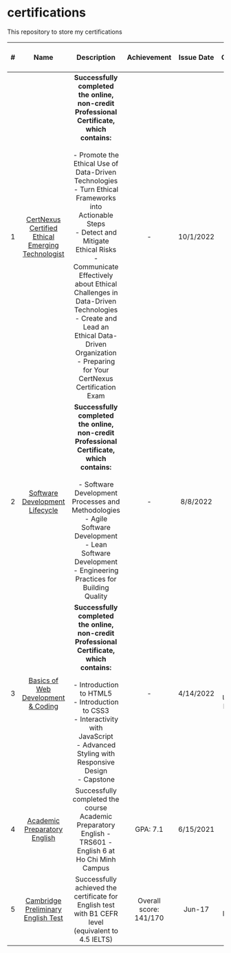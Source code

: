 # certifications
This repository to store my certifications

| # |         Name        |                                                                          Description                                                                 |   Achievement    | Issue Date  |        Issuing Organization - Issuer       |
|:-:|:---------------------------------------------------:|:-------------------------------------------------------------------------------------------------------------------------------------------------------------------------------------------------------------------------------------------------------------------------------------------------------------------------------------------------------------------------------------------------------------------------------------------------------------:|:--------------------------:|:-------------:|:------------------------------------------------------------------:|
| 1 | [CertNexus Certified Ethical Emerging Technologist](https://github.com/thongnt0208/certifications/tree/main/ethics-in-engineering) | **Successfully completed the online, non-credit Professional Certificate, which contains:**  </br></br>- Promote the Ethical Use of Data-Driven Technologies</br>- Turn Ethical Frameworks into Actionable Steps</br>  - Detect and Mitigate Ethical Risks</br>  - Communicate Effectively about Ethical Challenges in Data-Driven Technologies</br>  - Create and Lead an Ethical Data-Driven Organization</br>  - Preparing for Your CertNexus Certification Exam | - | 10/1/2022   | CEO CertNexus on Cousera|
| 2 | [Software Development Lifecycle](https://github.com/thongnt0208/certifications/tree/main/software-development)| **Successfully completed the online, non-credit Professional Certificate, which contains:**  </br></br>- Software Development Processes and Methodologies</br>  - Agile Software Development</br>  - Lean Software Development</br>  - Engineering Practices for Building Quality| - | 8/8/2022  |Coursera|
| 3 | [Basics of Web Development & Coding](https://github.com/thongnt0208/certifications/tree/main/web-design)| **Successfully completed the online, non-credit Professional Certificate, which contains:**  </br></br>- Introduction to HTML5</br>  - Introduction to CSS3</br>  - Interactivity with JavaScript</br>  - Advanced Styling with Responsive Design</br>  - Capstone| - | 4/14/2022   | Lecturer School of Information, University of Michigan on Coursera |
| 4 |   [Academic Preparatory English](https://github.com/thongnt0208/certifications/blob/main/english/Certificate%20-%20TRS601-ENGLISH6_SE160850.pdf)        |   Successfully completed the course Academic Preparatory English - TRS601 - English 6 at Ho Chi Minh Campus|   GPA: 7.1     |   6/15/2021 |   Vice Rector of FPT University   |
| 5 |   [Cambridge Preliminary English Test](https://github.com/thongnt0208/certifications/blob/main/english/StatementOfResult-B1-Cambridge-CEFR.jpg)    |   Successfully achieved the certificate for English test with B1 CEFR level (equivalent to 4.5 IELTS)|   Overall score: 141/170 |   Jun-17  | Cambridge University Press at Viet Nam  |

<!-- <details>
  <summary>English</summary>
  <p>
  <a href="">name</a>
  <a href="">name</a>
  </p>
</details>

<details>
  <summary>English</summary>
  <p>
  <a href="">name</a>
  </p>
</details>

<details>
  <summary>English</summary>
  <p>
  <a href="">name</a>
  </p>
</details> -->